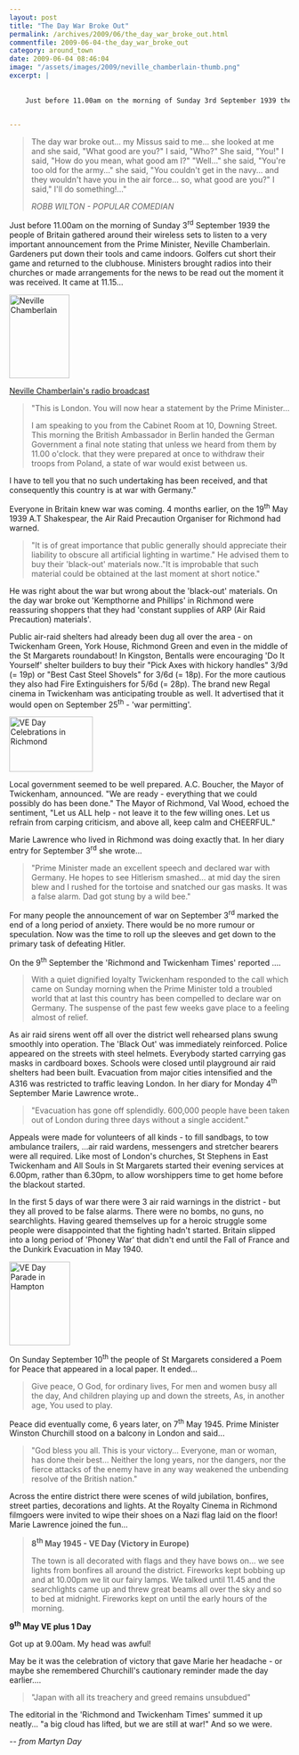 ```yaml
---
layout: post
title: "The Day War Broke Out"
permalink: /archives/2009/06/the_day_war_broke_out.html
commentfile: 2009-06-04-the_day_war_broke_out
category: around_town
date: 2009-06-04 08:46:04
image: "/assets/images/2009/neville_chamberlain-thumb.png"
excerpt: |
    
    
    Just before 11.00am on the morning of Sunday 3rd September 1939 the people of Britain gathered around their wireless sets to listen to a very important announcement from the Prime Minister, Neville Chamberlain. Gardeners put down their tools and came indoors. Golfers cut short their game and returned to the clubhouse. Ministers brought radios into their churches or made arrangements for the news to be read out the moment it was received. It came at 11.15...
    

---
```


> The day war broke out... my Missus said to me... she looked at me and she said, "What good are you?"
>  I said, "Who?"
>  She said, "You!"
>  I said, "How do you mean, what good am I?"
>  "Well..." she said, "You're too old for the army..." she said, "You couldn't get in the navy... and they wouldn't have you in the air force... so, what good are you?"
>  I said," I'll do something!..."
> 
> <cite>ROBB WILTON - POPULAR COMEDIAN</cite>

Just before 11.00am on the morning of Sunday 3<sup>rd</sup> September 1939 the people of Britain gathered around their wireless sets to listen to a very important announcement from the Prime Minister, Neville Chamberlain. Gardeners put down their tools and came indoors. Golfers cut short their game and returned to the clubhouse. Ministers brought radios into their churches or made arrangements for the news to be read out the moment it was received. It came at 11.15...

<a href="/assets/images/2009/neville_chamberlain.png"><img src="/assets/images/2009/neville_chamberlain-thumb.png" width="108" height="150" alt="Neville Chamberlain" class="photo right" /></a>

<a href="https://stmargarets.london/images/Chamberlain.mp3" title="Neville Chamberlain radio broadcast" >Neville Chamberlain's radio broadcast</a>

> "This is London. You will now hear a statement by the Prime Minister...
> 
>  I am speaking to you from the Cabinet Room at 10, Downing Street.
> This morning the British Ambassador in Berlin handed the German Government a final note stating that unless we heard from them by 11.00 o'clock. that they were prepared at once to withdraw their troops from Poland, a state of war would exist between us.

I have to tell you that no such undertaking has been received, and that consequently this country is at war with Germany."

Everyone in Britain knew war was coming. 4 months earlier, on the 19<sup>th</sup> May 1939 A.T Shakespear, the Air Raid Precaution Organiser for Richmond had warned.

> "It is of great importance that public generally should appreciate their liability to obscure all artificial lighting in wartime." He advised them to buy their 'black-out' materials now.."It is improbable that such material could be obtained at the last moment at short notice."

He was right about the war but wrong about the 'black-out' materials. On the day war broke out 'Kempthorne and Phillips' in Richmond were reassuring shoppers that they had 'constant supplies of ARP (Air Raid Precaution) materials'.

Public air-raid shelters had already been dug all over the area - on Twickenham Green, York House, Richmond Green and even in the middle of the St Margarets roundabout! In Kingston, Bentalls were encouraging 'Do It Yourself' shelter builders to buy their "Pick Axes with hickory handles" 3/9d (= 19p) or "Best Cast Steel Shovels" for 3/6d (= 18p). For the more cautious they also had Fire Extinguishers for 5/6d (= 28p). The brand new Regal cinema in Twickenham was anticipating trouble as well. It advertised that it would open on September 25<sup>th</sup> - 'war permitting'.

<a href="/assets/images/2009/ve_cele_richmond.png"><img src="/assets/images/2009/ve_cele_richmond-thumb.png" width="150" height="99" alt="VE Day Celebrations in Richmond" class="photo right" /></a>

Local government seemed to be well prepared. A.C. Boucher, the Mayor of Twickenham, announced. "We are ready - everything that we could possibly do has been done." The Mayor of Richmond, Val Wood, echoed the sentiment, "Let us ALL help - not leave it to the few willing ones. Let us refrain from carping criticism, and above all, keep calm and CHEERFUL."

Marie Lawrence who lived in Richmond was doing exactly that. In her diary entry for September 3<sup>rd</sup> she wrote...

> "Prime Minister made an excellent speech and declared war with Germany. He hopes to see Hitlerism smashed... at mid day the siren blew and I rushed for the tortoise and snatched our gas masks. It was a false alarm. Dad got stung by a wild bee."

For many people the announcement of war on September 3<sup>rd</sup> marked the end of a long period of anxiety. There would be no more rumour or speculation. Now was the time to roll up the sleeves and get down to the primary task of defeating Hitler.

On the 9<sup>th</sup> September the 'Richmond and Twickenham Times' reported ....

> With a quiet dignified loyalty Twickenham responded to the call which came on Sunday morning when the Prime Minister told a troubled world that at last this country has been compelled to declare war on Germany. The suspense of the past few weeks gave place to a feeling almost of relief.

As air raid sirens went off all over the district well rehearsed plans swung smoothly into operation. The 'Black Out' was immediately reinforced. Police appeared on the streets with steel helmets. Everybody started carrying gas masks in cardboard boxes. Schools were closed until playground air raid shelters had been built. Evacuation from major cities intensified and the A316 was restricted to traffic leaving London. In her diary for Monday 4<sup>th</sup> September Marie Lawrence wrote..

> "Evacuation has gone off splendidly. 600,000 people have been taken out of London during three days without a single accident."

Appeals were made for volunteers of all kinds - to fill sandbags, to tow ambulance trailers, ...air raid wardens, messengers and stretcher bearers were all required. Like most of London's churches, St Stephens in East Twickenham and All Souls in St Margarets started their evening services at 6.00pm, rather than 6.30pm, to allow worshippers time to get home before the blackout started.

In the first 5 days of war there were 3 air raid warnings in the district - but they all proved to be false alarms. There were no bombs, no guns, no searchlights. Having geared themselves up for a heroic struggle some people were disappointed that the fighting hadn't started. Britain slipped into a long period of 'Phoney War' that didn't end until the Fall of France and the Dunkirk Evacuation in May 1940.

<a href="/assets/images/2009/ve_parade_hampton.png"><img src="/assets/images/2009/ve_parade_hampton-thumb.png" width="109" height="150" alt="VE Day Parade in Hampton" class="photo right" /></a>

On Sunday September 10<sup>th</sup> the people of St Margarets considered a Poem for Peace that appeared in a local paper. It ended...

> Give peace, O God, for ordinary lives,
>  For men and women busy all the day,
>  And children playing up and down the streets,
>  As, in another age, You used to play.
> 
> 
 Peace did eventually come, 6 years later, on 7<sup>th</sup> May 1945. Prime Minister Winston Churchill stood on a balcony in London and said...

> "God bless you all. This is your victory... Everyone, man or woman, has done their best... Neither the long years, nor the dangers, nor the fierce attacks of the enemy have in any way weakened the unbending resolve of the British nation."

Across the entire district there were scenes of wild jubilation, bonfires, street parties, decorations and lights. At the Royalty Cinema in Richmond filmgoers were invited to wipe their shoes on a Nazi flag laid on the floor!
Marie Lawrence joined the fun...

> **8<sup>th</sup> May 1945 - VE Day (Victory in Europe)**
> 
> The town is all decorated with flags and they have bows on... we see lights from bonfires all around the district. Fireworks kept bobbing up and at 10.00pm we lit our fairy lamps. We talked until 11.45 and the searchlights came up and threw great beams all over the sky and so to bed at midnight. Fireworks kept on until the early hours of the morning.

**9<sup>th</sup> May VE plus 1 Day**

Got up at 9.00am. My head was awful!

May be it was the celebration of victory that gave Marie her headache - or maybe she remembered Churchill's cautionary reminder made the day earlier....

> "Japan with all its treachery and greed remains unsubdued"

The editorial in the 'Richmond and Twickenham Times' summed it up neatly... "a big cloud has lifted, but we are still at war!" And so we were.

<cite>-- from Martyn Day</cite>
